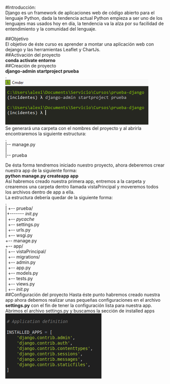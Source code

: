 #Introducción:  
Django es un framework de aplicaciones web  de código abierto para el lenguaje  Python, dada la tendencia actual Python empieza a ser uno de los lenguajes mas usados hoy en día, la tendencia va la alza por su facilidad de entendimiento y la comunidad del lenguaje.  

##Objetivo  
El objetivo de éste curso es aprender a montar una aplicación web con dejango y  las herramientas Leaflet y ChartJs.  
##Activación del proyecto  
**conda activate entorno**  
##Creación de proyecto  
**django-admin startproject prueba**  
.  
![my image](../img/01.png)  
Se generará una carpeta con el nombres del proyecto y al abrirla encontraremos la siguiente estructura:  
.  
|-- manage.py  
|  
|-- prueba  
 
De ésta forma tendremos iniciado nuestro proyecto, ahora deberemos crear nuestra app de la siguiente forma:  
**python manage.py createapp app**  
Así habremos creado nuestra primera app, entremos a la carpeta y crearemos una carpeta dentro llamada vistaPrincipal y moveremos todos los archivos dentro de app a ella.  
La estructura debería quedar de la siguiente forma:  
.  
|
+-- prueba/         
|+------- _init_.py  
|		+-- _pycache_  
|		+-- settings.py    
|		+-- urls.py  
|		+-- wsgi.py  
+-- manage.py        
+-- app/                                
|   +-- vistaPrincipal/  
|		+-- migrations/  
|		+-- admin.py   
|		+-- app.py  
|		+-- models.py  
|		+-- tests.py  
|		+-- views.py  
|   +-- _init_.py  
##Configuración del proyecto
Hasta éste punto habremos creado nuestra app ahora debemos realizar unas pequeñas configuraciones en el archivo **settings.py** con el fin de tener la configuración lista para nuestra app.  
Abrimos el archivo settings.py y buscamos la sección de installed apps  
![my image](../img/installed_apps_prev.png)  

